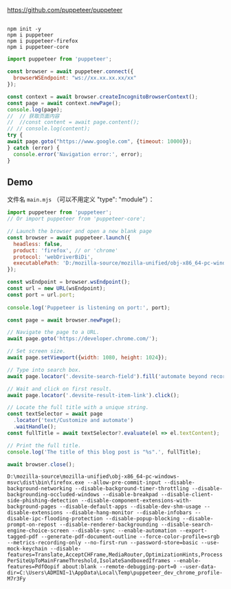 https://github.com/puppeteer/puppeteer

##

```shell
npm init -y
npm i puppeteer
npm i puppeteer-firefox
npm i puppeteer-core
```

```js
import puppeteer from 'puppeteer';

const browser = await puppeteer.connect({
  browserWSEndpoint: "ws://xx.xx.xx.xx/xx"
});

const context = await browser.createIncognitoBrowserContext();
const page = await context.newPage();
console.log(page);
//  // 获取页面内容
//  //const content = await page.content();
// // console.log(content);
try {
await page.goto("https://www.google.com", {timeout: 10000});
} catch (error) {
  console.error('Navigation error:', error);
}
```

## Demo
文件名 `main.mjs` （可以不用定义 "type": "module"）：
```js
import puppeteer from 'puppeteer';
// Or import puppeteer from 'puppeteer-core';

// Launch the browser and open a new blank page
const browser = await puppeteer.launch({
  headless: false,
  product: 'firefox', // or 'chrome'
  protocol: 'webDriverBiDi',
  executablePath: 'D:/mozilla-source/mozilla-unified/obj-x86_64-pc-windows-msvc/dist/bin/firefox.exe',
});

const wsEndpoint = browser.wsEndpoint();
const url = new URL(wsEndpoint);
const port = url.port;
 
console.log('Puppeteer is listening on port:', port);

const page = await browser.newPage();

// Navigate the page to a URL.
await page.goto('https://developer.chrome.com/');

// Set screen size.
await page.setViewport({width: 1080, height: 1024});

// Type into search box.
await page.locator('.devsite-search-field').fill('automate beyond recorder');

// Wait and click on first result.
await page.locator('.devsite-result-item-link').click();

// Locate the full title with a unique string.
const textSelector = await page
  .locator('text/Customize and automate')
  .waitHandle();
const fullTitle = await textSelector?.evaluate(el => el.textContent);

// Print the full title.
console.log('The title of this blog post is "%s".', fullTitle);

await browser.close();
```

`D:\mozilla-source\mozilla-unified\obj-x86_64-pc-windows-msvc\dist\bin\firefox.exe --allow-pre-commit-input --disable-background-networking --disable-background-timer-throttling --disable-backgrounding-occluded-windows --disable-breakpad --disable-client-side-phishing-detection --disable-component-extensions-with-background-pages --disable-default-apps --disable-dev-shm-usage --disable-extensions --disable-hang-monitor --disable-infobars --disable-ipc-flooding-protection --disable-popup-blocking --disable-prompt-on-repost --disable-renderer-backgrounding --disable-search-engine-choice-screen --disable-sync --enable-automation --export-tagged-pdf --generate-pdf-document-outline --force-color-profile=srgb --metrics-recording-only --no-first-run --password-store=basic --use-mock-keychain --disable-features=Translate,AcceptCHFrame,MediaRouter,OptimizationHints,ProcessPerSiteUpToMainFrameThreshold,IsolateSandboxedIframes --enable-features=PdfOopif about:blank --remote-debugging-port=0 --user-data-dir=C:\Users\ADMINI~1\AppData\Local\Temp\puppeteer_dev_chrome_profile-M7r3Fy`
